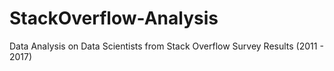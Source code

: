 # StackOverflow-Analysis

Data Analysis on Data Scientists from Stack Overflow Survey Results (2011 - 2017)
